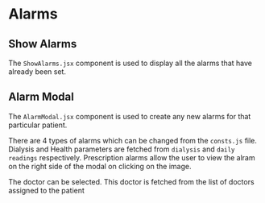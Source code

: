# Alarms

## Show Alarms

The `ShowAlarms.jsx` component is used to display all the alarms that have already been set.

## Alarm Modal

The `AlarmModal.jsx` component is used to create any new alarms for that particular patient. 

There are 4 types of alarms which can be changed from the `consts.js` file. Dialysis and Health parameters are fetched from `dialysis` and `daily readings` respectively. Prescription alarms allow the user to view the alram on the right side of the modal on clicking on the image.

The doctor can be selected. This doctor is fetched from the list of doctors assigned to the patient

